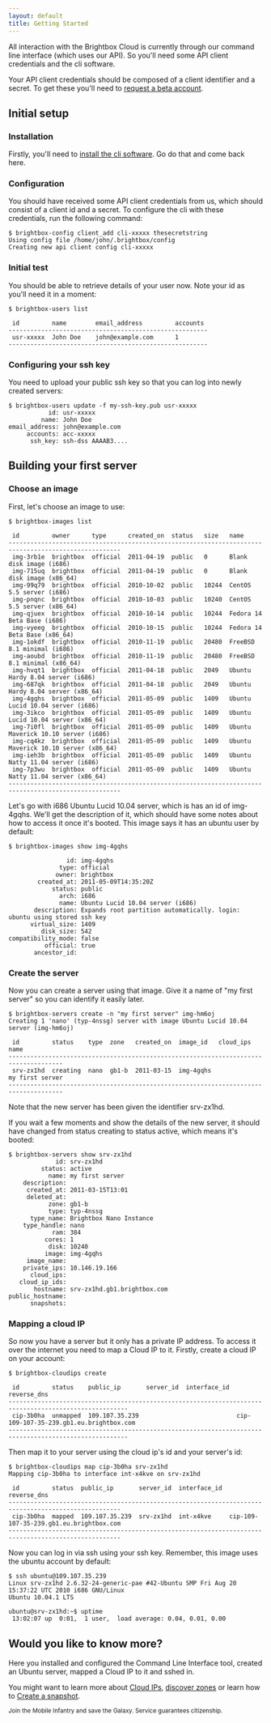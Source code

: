 ```yaml
---
layout: default
title: Getting Started
---
```


All interaction with the Brightbox Cloud is currently through our
command line interface (which uses our API). So you'll need some API
client credentials and the cli software.

Your API client credentials should be composed of a client identifier
and a secret. To get these you'll need to
[request a beta account](http://beta.brightbox.com/).

## Initial setup

### Installation

Firstly, you'll need to
[install the cli software](/guides/cli/installation.html). Go do that and come back here.

### Configuration

You should have received some API client credentials from us, which
should consist of a client id and a secret. To configure the cli with
these credentials, run the following command:

    $ brightbox-config client_add cli-xxxxx thesecretstring
    Using config file /home/john/.brightbox/config
    Creating new api client config cli-xxxxx

### Initial test

You should be able to retrieve details of your user now. Note your id as you'll need it in a moment:

    $ brightbox-users list
    
     id         name        email_address         accounts
    -------------------------------------------------------
     usr-xxxxx  John Doe    john@example.com      1       
    -------------------------------------------------------

### Configuring your ssh key

You need to upload your public ssh key so that you can log into newly created servers:

    $ brightbox-users update -f my-ssh-key.pub usr-xxxxx
               id: usr-xxxxx
             name: John Doe
    email_address: john@example.com
         accounts: acc-xxxxx
          ssh_key: ssh-dss AAAAB3....

## Building your first server

### Choose an image

First, let's choose an image to use:

    $ brightbox-images list 
    
     id         owner      type      created_on  status   size   name                                       
    -----------------------------------------------------------------------------------------------------
     img-3rb1e  brightbox  official  2011-04-19  public   0      Blank disk image (i686)                    
     img-715uq  brightbox  official  2011-04-19  public   0      Blank disk image (x86_64)                  
     img-99q79  brightbox  official  2010-10-02  public   10244  CentOS 5.5 server (i686)                   
     img-pnqnc  brightbox  official  2010-10-03  public   10240  CentOS 5.5 server (x86_64)                 
     img-qjuex  brightbox  official  2010-10-14  public   10244  Fedora 14 Beta Base (i686)                 
     img-vyeeg  brightbox  official  2010-10-15  public   10244  Fedora 14 Beta Base (x86_64)               
     img-1okdf  brightbox  official  2010-11-19  public   20480  FreeBSD 8.1 minimal (i686)                 
     img-aoubd  brightbox  official  2010-11-19  public   20480  FreeBSD 8.1 minimal (x86_64)               
     img-hvqt1  brightbox  official  2011-04-18  public   2049   Ubuntu Hardy 8.04 server (i686)            
     img-687qk  brightbox  official  2011-04-18  public   2049   Ubuntu Hardy 8.04 server (x86_64)          
     img-4gqhs  brightbox  official  2011-05-09  public   1409   Ubuntu Lucid 10.04 server (i686)           
     img-3ikco  brightbox  official  2011-05-09  public   1409   Ubuntu Lucid 10.04 server (x86_64)         
     img-7i0fl  brightbox  official  2011-05-09  public   1409   Ubuntu Maverick 10.10 server (i686)        
     img-cq4kz  brightbox  official  2011-05-09  public   1409   Ubuntu Maverick 10.10 server (x86_64)      
     img-ieh3b  brightbox  official  2011-05-09  public   1409   Ubuntu Natty 11.04 server (i686)           
     img-7p3wu  brightbox  official  2011-05-09  public   1409   Ubuntu Natty 11.04 server (x86_64)         
    -----------------------------------------------------------------------------------------------------

Let's go with i686 Ubuntu Lucid 10.04 server, which is has an id of img-4gqhs. We'll get the description of it, which should have some notes about how to access it once it's booted. This image says it has an ubuntu user by default:

    $ brightbox-images show img-4gqhs
    
                    id: img-4gqhs
                  type: official
                 owner: brightbox
            created_at: 2011-05-09T14:35:20Z
                status: public
                  arch: i686
                  name: Ubuntu Lucid 10.04 server (i686)
           description: Expands root partition automatically. login: ubuntu using stored ssh key
          virtual_size: 1409
             disk_size: 542
    compatibility_mode: false
              official: true
           ancestor_id: 

### Create the server

Now you can create a server using that image. Give it a name of "my first server" so you can identify it easily later.

    $ brightbox-servers create -n "my first server" img-hm6oj
    Creating 1 'nano' (typ-4nssg) server with image Ubuntu Lucid 10.04 server (img-hm6oj)
    
     id         status    type  zone   created_on  image_id   cloud_ips  name           
    -------------------------------------------------------------------------------------
     srv-zx1hd  creating  nano  gb1-b  2011-03-15  img-4gqhs             my first server
    -------------------------------------------------------------------------------------

Note that the new server has been given the identifier srv-zx1hd.

If you wait a few moments and show the details of the new server, it should have changed from status creating to status active, which means it's booted:

    $ brightbox-servers show srv-zx1hd
                 id: srv-zx1hd
             status: active
               name: my first server
        description: 
         created_at: 2011-03-15T13:01
         deleted_at: 
               zone: gb1-b
               type: typ-4nssg
          type_name: Brightbox Nano Instance
        type_handle: nano
                ram: 384
              cores: 1
               disk: 10240
              image: img-4gqhs
         image_name: 
        private_ips: 10.146.19.166
          cloud_ips: 
       cloud_ip_ids: 
           hostname: srv-zx1hd.gb1.brightbox.com
    public_hostname: 
          snapshots: 
			
### Mapping a cloud IP

So now you have a server but it only has a private IP address. To access it over the internet you need to map a Cloud IP to it. Firstly, create a cloud IP on your account:

    $ brightbox-cloudips create
    
     id         status    public_ip       server_id  interface_id  reverse_dns                            
    -------------------------------------------------------------------------------------------------------
     cip-3b0ha  unmapped  109.107.35.239                           cip-109-107-35-239.gb1.eu.brightbox.com
    -------------------------------------------------------------------------------------------------------

Then map it to your server using the cloud ip's id and your server's id:

    $ brightbox-cloudips map cip-3b0ha srv-zx1hd
    Mapping cip-3b0ha to interface int-x4kve on srv-zx1hd
    
     id         status  public_ip       server_id  interface_id  reverse_dns                            
    -----------------------------------------------------------------------------------------------------
     cip-3b0ha  mapped  109.107.35.239  srv-zx1hd  int-x4kve     cip-109-107-35-239.gb1.eu.brightbox.com
    -----------------------------------------------------------------------------------------------------

Now you can log in via ssh using your ssh key. Remember, this image uses the ubuntu account by default:

    $ ssh ubuntu@109.107.35.239
    Linux srv-zx1hd 2.6.32-24-generic-pae #42-Ubuntu SMP Fri Aug 20 15:37:22 UTC 2010 i686 GNU/Linux
    Ubuntu 10.04.1 LTS
    
    ubuntu@srv-zx1hd:~$ uptime
     13:02:07 up  0:01,  1 user,  load average: 0.04, 0.01, 0.00

## Would you like to know more?

Here you installed and configured the Command Line Interface tool, created an Ubuntu server, mapped a Cloud IP to it and sshed in.

You might want to learn more about [Cloud IPs](/guides/cli/cloud-ips.html),
[discover zones](/references/definitions.html#zone) or learn how to
[Create a snapshot](/guides/cli/create-a-snapshot.html).

<small>Join the Mobile Infantry and save the Galaxy. Service
guarantees citizenship.</small>
